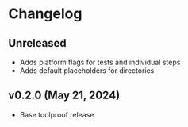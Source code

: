 # Changelog

<!--
    Add changes to the Unreleased section during development.
    Do not change this header — the GitHub action that releases
    this project will edit this file and add the version header for you.
    The Unreleased block will also be used for the GitHub release notes.
-->

## Unreleased

* Adds platform flags for tests and individual steps
* Adds default placeholders for directories

## v0.2.0 (May 21, 2024)

* Base toolproof release
